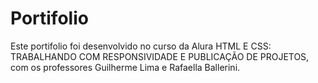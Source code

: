 # Portifolio

Este portifolio foi desenvolvido no curso da Alura HTML E CSS: TRABALHANDO COM RESPONSIVIDADE E PUBLICAÇÃO DE PROJETOS, com os professores Guilherme Lima e Rafaella Ballerini.

